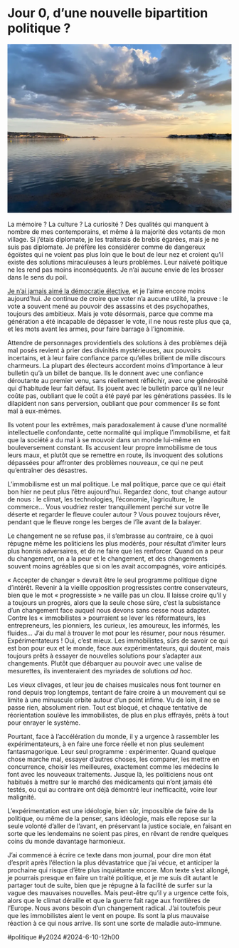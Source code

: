 # Jour 0, d’une nouvelle bipartition politique ?

![Étang immobile](_i/2024-06-03-210026.webp)

La mémoire ? La culture ? La curiosité ? Des qualités qui manquent à nombre de mes contemporains, et même à la majorité des votants de mon village. Si j’étais diplomate, je les traiterais de brebis égarées, mais je ne suis pas diplomate. Je préfère les considérer comme de dangereux égoïstes qui ne voient pas plus loin que le bout de leur nez et croient qu’il existe des solutions miraculeuses à leurs problèmes. Leur naïveté politique ne les rend pas moins inconséquents. Je n’ai aucune envie de les brosser dans le sens du poil.

[Je n’ai jamais aimé la démocratie élective](https://tcrouzet.com/books/101-raisons-de-ne-pas-voter/), et je l’aime encore moins aujourd’hui. Je continue de croire que voter n’a aucune utilité, la preuve : le vote a souvent mené au pouvoir des assassins et des psychopathes, toujours des ambitieux. Mais je vote désormais, parce que comme ma génération a été incapable de dépasser le vote, il ne nous reste plus que ça, et les mots avant les armes, pour faire barrage à l’ignominie.

Attendre de personnages providentiels des solutions à des problèmes déjà mal posés revient à prier des divinités mystérieuses, aux pouvoirs incertains, et à leur faire confiance parce qu’elles brillent de mille discours charmeurs. La plupart des électeurs accordent moins d’importance à leur bulletin qu’à un billet de banque. Ils le donnent avec une confiance déroutante au premier venu, sans réellement réfléchir, avec une générosité qui d’habitude leur fait défaut. Ils jouent avec le bulletin parce qu’il ne leur coûte pas, oubliant que le coût a été payé par les générations passées. Ils le dilapident non sans perversion, oubliant que pour commencer ils se font mal à eux-mêmes.

Ils votent pour les extrêmes, mais paradoxalement à cause d’une normalité intellectuelle confondante, cette normalité qui implique l’immobilisme, et fait que la société a du mal à se mouvoir dans un monde lui-même en bouleversement constant. Ils accusent leur propre immobilisme de tous leurs maux, et plutôt que se remettre en route, ils invoquent des solutions dépassées pour affronter des problèmes nouveaux, ce qui ne peut qu’entraîner des désastres.

L’immobilisme est un mal politique. Le mal politique, parce que ce qui était bon hier ne peut plus l’être aujourd’hui. Regardez donc, tout change autour de nous : le climat, les technologies, l’économie, l’agriculture, le commerce… Vous voudriez rester tranquillement perché sur votre île déserte et regarder le fleuve couler autour ? Vous pouvez toujours rêver, pendant que le fleuve ronge les berges de l’île avant de la balayer.

Le changement ne se refuse pas, il s’embrasse au contraire, ce à quoi répugne même les politiciens les plus modérés, pour résultat d’imiter leurs plus honnis adversaires, et de ne faire que les renforcer. Quand on a peur du changement, on a la peur et le changement, et des changements souvent moins agréables que si on les avait accompagnés, voire anticipés.

« Accepter de changer » devrait être le seul programme politique digne d’intérêt. Revenir à la vieille opposition progressistes contre conservateurs, bien que le mot « progressiste » ne vaille pas un clou. Il laisse croire qu’il y a toujours un progrès, alors que la seule chose sûre, c’est la subsistance d’un changement face auquel nous devons sans cesse nous adapter. Contre les « immobilistes » pourraient se lever les réformateurs, les entrepreneurs, les pionniers, les curieux, les amoureux, les informés, les fluides… J’ai du mal à trouver le mot pour les résumer, pour nous résumer. Expérimentateurs ! Oui, c’est mieux. Les immobilistes, sûrs de savoir ce qui est bon pour eux et le monde, face aux expérimentateurs, qui doutent, mais toujours prêts à essayer de nouvelles solutions pour s’adapter aux changements. Plutôt que débarquer au pouvoir avec une valise de mesurettes, ils inventeraient des myriades de solutions *ad hoc*.

Les vieux clivages, et leur jeu de chaises musicales nous font tourner en rond depuis trop longtemps, tentant de faire croire à un mouvement qui se limite à une minuscule orbite autour d’un point infime. Vu de loin, il ne se passe rien, absolument rien. Tout est bloqué, et chaque tentative de réorientation soulève les immobilistes, de plus en plus effrayés, prêts à tout pour enrayer le système.

Pourtant, face à l’accélération du monde, il y a urgence à rassembler les expérimentateurs, à en faire une force réelle et non plus seulement fantasmagorique. Leur seul programme : expérimenter. Quand quelque chose marche mal, essayer d’autres choses, les comparer, les mettre en concurrence, choisir les meilleures, exactement comme les médecins le font avec les nouveaux traitements. Jusque là, les politiciens nous ont habitués à mettre sur le marché des médicaments qui n’ont jamais été testés, ou qui au contraire ont déjà démontré leur inefficacité, voire leur malignité.

L’expérimentation est une idéologie, bien sûr, impossible de faire de la politique, ou même de la penser, sans idéologie, mais elle repose sur la seule volonté d’aller de l’avant, en préservant la justice sociale, en faisant en sorte que les lendemains ne soient pas pires, en rêvant de rendre quelques coins du monde davantage harmonieux.

J’ai commencé à écrire ce texte dans mon journal, pour dire mon état d’esprit après l’élection la plus dévastatrice que j’ai vécue, et anticiper la prochaine qui risque d’être plus inquiétante encore. Mon texte s’est allongé, je pourrais presque en faire un traité politique, et je me suis dit autant le partager tout de suite, bien que je répugne à la facilité de surfer sur la vague des mauvaises nouvelles. Mais peut-être qu’il y a urgence cette fois, alors que le climat déraille et que la guerre fait rage aux frontières de l’Europe. Nous avons besoin d’un changement radical. J’ai toutefois peur que les immobilistes aient le vent en poupe. Ils sont la plus mauvaise réaction à ce qui nous arrive. Ils sont une sorte de maladie auto-immune.

#politique #y2024 #2024-6-10-12h00
